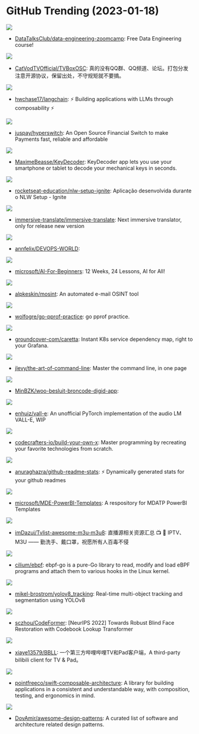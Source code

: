 # GitHub Trending (2023-01-18)

![](https://img.shields.io/badge/Jupyter%20Notebook-New%20721-green?style=flat-square&logo=appveyor)
- [DataTalksClub/data-engineering-zoomcamp](https://github.com/DataTalksClub/data-engineering-zoomcamp): Free Data Engineering course!

![](https://img.shields.io/badge/Java-New%2028-green?style=flat-square&logo=appveyor)
- [CatVodTVOfficial/TVBoxOSC](https://github.com/CatVodTVOfficial/TVBoxOSC): 真的没有QQ群、QQ频道、论坛。打包分发注意开源协议，保留出处，不守规矩就不要搞。

![](https://img.shields.io/badge/Python-New%20480-green?style=flat-square&logo=appveyor)
- [hwchase17/langchain](https://github.com/hwchase17/langchain): ⚡ Building applications with LLMs through composability ⚡

![](https://img.shields.io/badge/Rust-New%20200-green?style=flat-square&logo=appveyor)
- [juspay/hyperswitch](https://github.com/juspay/hyperswitch): An Open Source Financial Switch to make Payments fast, reliable and affordable

![](https://img.shields.io/badge/Dart-New%20262-green?style=flat-square&logo=appveyor)
- [MaximeBeasse/KeyDecoder](https://github.com/MaximeBeasse/KeyDecoder): KeyDecoder app lets you use your smartphone or tablet to decode your mechanical keys in seconds.

![](https://img.shields.io/badge/TypeScript-New%2034-green?style=flat-square&logo=appveyor)
- [rocketseat-education/nlw-setup-ignite](https://github.com/rocketseat-education/nlw-setup-ignite): Aplicação desenvolvida durante o NLW Setup - Ignite

![](https://img.shields.io/badge/Makefile-New%20119-green?style=flat-square&logo=appveyor)
- [immersive-translate/immersive-translate](https://github.com/immersive-translate/immersive-translate): Next immersive translator, only for release new version

![](https://img.shields.io/badge/none-New%20155-green?style=flat-square&logo=appveyor)
- [annfelix/DEVOPS-WORLD](https://github.com/annfelix/DEVOPS-WORLD): 

![](https://img.shields.io/badge/Jupyter%20Notebook-New%20421-green?style=flat-square&logo=appveyor)
- [microsoft/AI-For-Beginners](https://github.com/microsoft/AI-For-Beginners): 12 Weeks, 24 Lessons, AI for All!

![](https://img.shields.io/badge/Go-New%2037-green?style=flat-square&logo=appveyor)
- [alpkeskin/mosint](https://github.com/alpkeskin/mosint): An automated e-mail OSINT tool

![](https://img.shields.io/badge/Go-New%203-green?style=flat-square&logo=appveyor)
- [wolfogre/go-pprof-practice](https://github.com/wolfogre/go-pprof-practice): go pprof practice.

![](https://img.shields.io/badge/C-New%20228-green?style=flat-square&logo=appveyor)
- [groundcover-com/caretta](https://github.com/groundcover-com/caretta): Instant K8s service dependency map, right to your Grafana.

![](https://img.shields.io/badge/none-New%20402-green?style=flat-square&logo=appveyor)
- [jlevy/the-art-of-command-line](https://github.com/jlevy/the-art-of-command-line): Master the command line, in one page

![](https://img.shields.io/badge/C%23-New%20121-green?style=flat-square&logo=appveyor)
- [MinBZK/woo-besluit-broncode-digid-app](https://github.com/MinBZK/woo-besluit-broncode-digid-app): 

![](https://img.shields.io/badge/Python-New%2066-green?style=flat-square&logo=appveyor)
- [enhuiz/vall-e](https://github.com/enhuiz/vall-e): An unofficial PyTorch implementation of the audio LM VALL-E, WIP

![](https://img.shields.io/badge/none-New%20375-green?style=flat-square&logo=appveyor)
- [codecrafters-io/build-your-own-x](https://github.com/codecrafters-io/build-your-own-x): Master programming by recreating your favorite technologies from scratch.

![](https://img.shields.io/badge/JavaScript-New%20123-green?style=flat-square&logo=appveyor)
- [anuraghazra/github-readme-stats](https://github.com/anuraghazra/github-readme-stats): ⚡ Dynamically generated stats for your github readmes

![](https://img.shields.io/badge/PowerShell-New%2022-green?style=flat-square&logo=appveyor)
- [microsoft/MDE-PowerBI-Templates](https://github.com/microsoft/MDE-PowerBI-Templates): A respository for MDATP PowerBI Templates

![](https://img.shields.io/badge/none-New%2064-green?style=flat-square&logo=appveyor)
- [imDazui/Tvlist-awesome-m3u-m3u8](https://github.com/imDazui/Tvlist-awesome-m3u-m3u8): 直播源相关资源汇总 📺 💯 IPTV、M3U —— 勤洗手、戴口罩，祝愿所有人百毒不侵

![](https://img.shields.io/badge/Go-New%2014-green?style=flat-square&logo=appveyor)
- [cilium/ebpf](https://github.com/cilium/ebpf): ebpf-go is a pure-Go library to read, modify and load eBPF programs and attach them to various hooks in the Linux kernel.

![](https://img.shields.io/badge/Python-New%2024-green?style=flat-square&logo=appveyor)
- [mikel-brostrom/yolov8_tracking](https://github.com/mikel-brostrom/yolov8_tracking): Real-time multi-object tracking and segmentation using YOLOv8

![](https://img.shields.io/badge/Python-New%20175-green?style=flat-square&logo=appveyor)
- [sczhou/CodeFormer](https://github.com/sczhou/CodeFormer): [NeurIPS 2022] Towards Robust Blind Face Restoration with Codebook Lookup Transformer

![](https://img.shields.io/badge/none-New%20179-green?style=flat-square&logo=appveyor)
- [xiaye13579/BBLL](https://github.com/xiaye13579/BBLL): 一个第三方哔哩哔哩TV和Pad客户端，A third-party bilibili client for TV & Pad。

![](https://img.shields.io/badge/Swift-New%2032-green?style=flat-square&logo=appveyor)
- [pointfreeco/swift-composable-architecture](https://github.com/pointfreeco/swift-composable-architecture): A library for building applications in a consistent and understandable way, with composition, testing, and ergonomics in mind.

![](https://img.shields.io/badge/none-New%20157-green?style=flat-square&logo=appveyor)
- [DovAmir/awesome-design-patterns](https://github.com/DovAmir/awesome-design-patterns): A curated list of software and architecture related design patterns.

